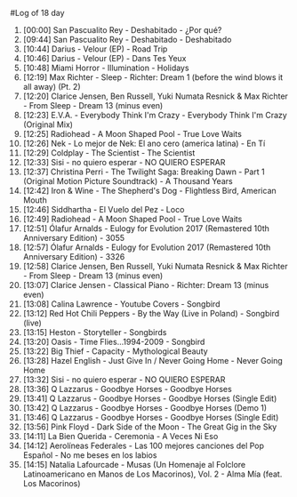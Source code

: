 #Log of 18 day

1. [00:00] San Pascualito Rey - Deshabitado - ¿Por qué?
1. [09:44] San Pascualito Rey - Deshabitado - Deshabitado
1. [10:44] Darius - Velour (EP) - Road Trip
1. [10:46] Darius - Velour (EP) - Dans Tes Yeux
1. [10:48] Miami Horror - Illumination - Holidays
1. [12:19] Max Richter - Sleep - Richter: Dream 1 (before the wind blows it all away) (Pt. 2)
1. [12:20] Clarice Jensen, Ben Russell, Yuki Numata Resnick & Max Richter - From Sleep - Dream 13 (minus even)
1. [12:23] E.V.A. - Everybody Think I'm Crazy - Everybody Think I'm Crazy (Original Mix)
1. [12:25] Radiohead - A Moon Shaped Pool - True Love Waits
1. [12:26] Nek - Lo mejor de Nek: El ano cero (america latina) - En Tí
1. [12:29] Coldplay - The Scientist - The Scientist
1. [12:33] Sisi - no quiero esperar - NO QUIERO ESPERAR
1. [12:37] Christina Perri - The Twilight Saga: Breaking Dawn - Part 1 (Original Motion Picture Soundtrack) - A Thousand Years
1. [12:42] Iron & Wine - The Shepherd's Dog - Flightless Bird, American Mouth
1. [12:46] Siddhartha - El Vuelo del Pez - Loco
1. [12:49] Radiohead - A Moon Shaped Pool - True Love Waits
1. [12:51] Ólafur Arnalds - Eulogy for Evolution 2017 (Remastered 10th Anniversary Edition) - 3055
1. [12:57] Ólafur Arnalds - Eulogy for Evolution 2017 (Remastered 10th Anniversary Edition) - 3326
1. [12:58] Clarice Jensen, Ben Russell, Yuki Numata Resnick & Max Richter - From Sleep - Dream 13 (minus even)
1. [13:07] Clarice Jensen - Classical Piano - Richter: Dream 13 (minus even)
1. [13:08] Calina Lawrence - Youtube Covers - Songbird
1. [13:12] Red Hot Chili Peppers - By the Way (Live in Poland) - Songbird (live)
1. [13:15] Heston - Storyteller - Songbirds
1. [13:20] Oasis - Time Flies...1994-2009 - Songbird
1. [13:22] Big Thief - Capacity - Mythological Beauty
1. [13:28] Hazel English - Just Give In / Never Going Home - Never Going Home
1. [13:32] Sisi - no quiero esperar - NO QUIERO ESPERAR
1. [13:36] Q Lazzarus - Goodbye Horses - Goodbye Horses
1. [13:41] Q Lazzarus - Goodbye Horses - Goodbye Horses (Single Edit)
1. [13:42] Q Lazzarus - Goodbye Horses - Goodbye Horses (Demo 1)
1. [13:46] Q Lazzarus - Goodbye Horses - Goodbye Horses (Single Edit)
1. [13:56] Pink Floyd - Dark Side of the Moon - The Great Gig in the Sky
1. [14:11] La Bien Querida - Ceremonia - A Veces Ni Eso
1. [14:12] Aerolíneas Federales - Las 100 mejores canciones del Pop Español - No me beses en los labios
1. [14:15] Natalia Lafourcade - Musas (Un Homenaje al Folclore Latinoamericano en Manos de Los Macorinos), Vol. 2 - Alma Mía (feat. Los Macorinos)
